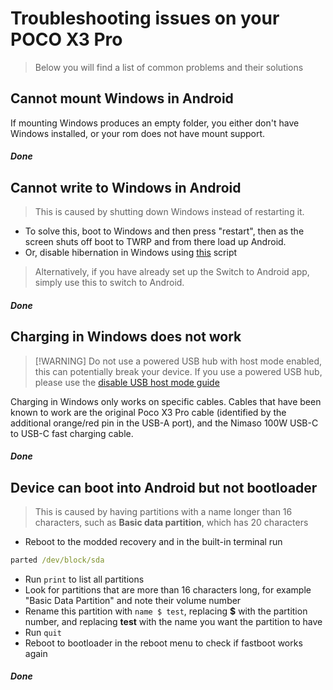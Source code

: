 # Troubleshooting issues on your POCO X3 Pro
>
> Below you will find a list of common problems and their solutions

## Cannot mount Windows in Android

If mounting Windows produces an empty folder, you either don't have Windows installed, or your rom does not have mount support.

##### Done

## Cannot write to Windows in Android
>
> This is caused by shutting down Windows instead of restarting it.

- To solve this, boot to Windows and then press "restart", then as the screen shuts off boot to TWRP and from there load up Android.
- Or, disable hibernation in Windows using [this](https://github.com/n00b69/woa-beryllium/releases/tag/1.0) script

> Alternatively, if you have already set up the Switch to Android app, simply use this to switch to Android.

##### Done

## Charging in Windows does not work
>
> [!WARNING]
> Do not use a powered USB hub with host mode enabled, this can potentially break your device. If you use a powered USB hub, please use the [disable USB host mode guide](/en/materials.md#Disabling-USB-host-mode)

Charging in Windows only works on specific cables. Cables that have been known to work are the original Poco X3 Pro cable (identified by the additional orange/red pin in the USB-A port), and the Nimaso 100W USB-C to USB-C fast charging cable.

##### Done

## Device can boot into Android but not bootloader
>
> This is caused by having partitions with a name longer  than 16 characters, such as **Basic data partition**, which has 20 characters

- Reboot to the modded recovery and in the built-in terminal run

```cmd
parted /dev/block/sda
```

- Run ```print``` to list all partitions
- Look for partitions that are more than 16 characters long, for example "Basic Data Partition" and note their volume number
- Rename this partition with ```name $ test```, replacing **$** with the partition number, and replacing **test** with the name you want the partition to have
- Run ```quit```
- Reboot to bootloader in the reboot menu to check if fastboot works again

##### Done
